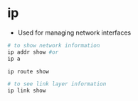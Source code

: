 # ip 

- Used for managing network interfaces 

```bash
# to show network information
ip addr show #or
ip a 

ip route show 

# to see link layer information
ip link show 


```